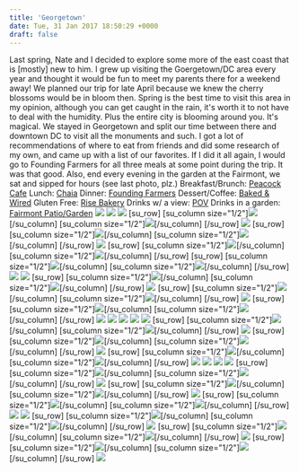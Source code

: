 ```yaml
---
title: 'Georgetown'
date: Tue, 31 Jan 2017 18:50:29 +0000
draft: false
---
```


Last spring, Nate and I decided to explore some more of the east coast that is \[mostly\] new to him. I grew up visiting the Goergetown/DC area every year and thought it would be fun to meet my parents there for a weekend away! We planned our trip for late April because we knew the cherry blossoms would be in bloom then. Spring is the best time to visit this area in my opinion, although you can get caught in the rain, it's worth it to not have to deal with the humidity. Plus the entire city is blooming around you. It's magical. We stayed in Georgetown and split our time between there and downtown DC to visit all the monuments and such. I got a lot of recommendations of where to eat from friends and did some research of my own, and came up with a list of our favorites. If I did it all again, I would go to Founding Farmers for all three meals at some point during the trip. It was that good. Also, end every evening in the garden at the Fairmont, we sat and sipped for hours (see last photo, plz.) Breakfast/Brunch: [Peacock Cafe](https://www.instagram.com/peacockcafe/?hl=en) Lunch: [Chaia](https://www.instagram.com/chaiadc/?hl=en) Dinner: [Founding Farmers](https://www.instagram.com/foundingfarmers/?hl=en) Dessert/Coffee: [Baked & Wired](https://bakedandwired.com/) Gluten Free: [Rise Bakery](http://www.riseglutenfree.com/) Drinks w/ a view: [POV](https://www.instagram.com/povrooftop/?hl=en) Drinks in a garden: [Fairmont Patio/Garden](http://www.fairmont.com/washington/) ![](http://jennajuby.com/wp-content/uploads/2017/01/Georgetown-22.jpg) ![](http://jennajuby.com/wp-content/uploads/2017/01/Georgetown-7.jpg) ![](http://jennajuby.com/wp-content/uploads/2017/01/Georgetown-11.jpg) \[su\_row\] \[su\_column size="1/2"\]![](http://jennajuby.com/wp-content/uploads/2017/01/Georgetown-12.jpg)\[/su\_column\] \[su\_column size="1/2"\]![](http://jennajuby.com/wp-content/uploads/2017/01/Georgetown-10.jpg)\[/su\_column\] \[/su\_row\] ![](http://jennajuby.com/wp-content/uploads/2017/01/Georgetown-13.jpg) \[su\_row\] \[su\_column size="1/2"\]![](http://jennajuby.com/wp-content/uploads/2017/01/Georgetown-9.jpg)\[/su\_column\] \[su\_column size="1/2"\]![](http://jennajuby.com/wp-content/uploads/2017/01/Georgetown-8.jpg)\[/su\_column\] \[/su\_row\] ![](http://jennajuby.com/wp-content/uploads/2017/01/Georgetown-6.jpg) \[su\_row\] \[su\_column size="1/2"\]![](http://jennajuby.com/wp-content/uploads/2017/01/Georgetown-5.jpg)\[/su\_column\] \[su\_column size="1/2"\]![](http://jennajuby.com/wp-content/uploads/2017/01/Georgetown-4.jpg)\[/su\_column\] \[/su\_row\] \[su\_row\] \[su\_column size="1/2"\]![](http://jennajuby.com/wp-content/uploads/2017/01/Georgetown-3.jpg)\[/su\_column\] \[su\_column size="1/2"\]![](http://jennajuby.com/wp-content/uploads/2017/01/Georgetown-2.jpg)\[/su\_column\] \[/su\_row\] ![](http://jennajuby.com/wp-content/uploads/2017/01/Georgetown-1.jpg) ![](http://jennajuby.com/wp-content/uploads/2017/01/Georgetown-41.jpg) \[su\_row\] \[su\_column size="1/2"\]![](http://jennajuby.com/wp-content/uploads/2017/01/Georgetown-47.jpg)\[/su\_column\] \[su\_column size="1/2"\]![](http://jennajuby.com/wp-content/uploads/2017/01/Georgetown-46.jpg)\[/su\_column\] \[/su\_row\] ![](http://jennajuby.com/wp-content/uploads/2017/01/Georgetown-48.jpg) \[su\_row\] \[su\_column size="1/2"\]![](http://jennajuby.com/wp-content/uploads/2017/01/Georgetown-49.jpg)\[/su\_column\] \[su\_column size="1/2"\]![](http://jennajuby.com/wp-content/uploads/2017/01/Georgetown-45.jpg)\[/su\_column\] \[/su\_row\] ![](http://jennajuby.com/wp-content/uploads/2017/01/Georgetown-39.jpg) \[su\_row\] \[su\_column size="1/2"\]![](http://jennajuby.com/wp-content/uploads/2017/01/Georgetown-40.jpg)\[/su\_column\] \[su\_column size="1/2"\]![](http://jennajuby.com/wp-content/uploads/2017/01/Georgetown-42.jpg)\[/su\_column\] \[/su\_row\] ![](http://jennajuby.com/wp-content/uploads/2017/01/Georgetown-44.jpg) ![](http://jennajuby.com/wp-content/uploads/2017/01/Georgetown-43.jpg) ![](http://jennajuby.com/wp-content/uploads/2017/01/Georgetown-54.jpg) ![](http://jennajuby.com/wp-content/uploads/2017/01/Georgetown-23.jpg) ![](http://jennajuby.com/wp-content/uploads/2017/01/Georgetown-24.jpg) \[su\_row\] \[su\_column size="1/2"\]![](http://jennajuby.com/wp-content/uploads/2017/01/Georgetown-26.jpg)\[/su\_column\] \[su\_column size="1/2"\]![](http://jennajuby.com/wp-content/uploads/2017/01/Georgetown-27.jpg)\[/su\_column\] \[/su\_row\] ![](http://jennajuby.com/wp-content/uploads/2017/01/Georgetown-28.jpg) \[su\_row\] \[su\_column size="1/2"\]![](http://jennajuby.com/wp-content/uploads/2017/01/Georgetown-21.jpg)\[/su\_column\] \[su\_column size="1/2"\]![](http://jennajuby.com/wp-content/uploads/2017/01/Georgetown-16.jpg)\[/su\_column\] \[/su\_row\] ![](http://jennajuby.com/wp-content/uploads/2017/01/Georgetown-19.jpg) \[su\_row\] \[su\_column size="1/2"\]![](http://jennajuby.com/wp-content/uploads/2017/01/Georgetown-20.jpg)\[/su\_column\] \[su\_column size="1/2"\]![](http://jennajuby.com/wp-content/uploads/2017/01/Georgetown-14.jpg)\[/su\_column\] \[/su\_row\] ![](http://jennajuby.com/wp-content/uploads/2017/01/Georgetown-17.jpg) ![](http://jennajuby.com/wp-content/uploads/2017/01/Georgetown-15.jpg) ![](http://jennajuby.com/wp-content/uploads/2017/01/Georgetown-31.jpg) ![](http://jennajuby.com/wp-content/uploads/2017/01/Georgetown-36.jpg) \[su\_row\] \[su\_column size="1/2"\]![](http://jennajuby.com/wp-content/uploads/2017/01/Georgetown-35.jpg)\[/su\_column\] \[su\_column size="1/2"\]![](http://jennajuby.com/wp-content/uploads/2017/01/Georgetown-32.jpg)\[/su\_column\] \[/su\_row\] ![](http://jennajuby.com/wp-content/uploads/2017/01/Georgetown-37.jpg) \[su\_row\] \[su\_column size="1/2"\]![](http://jennajuby.com/wp-content/uploads/2017/01/Georgetown-32.jpg)\[/su\_column\] \[su\_column size="1/2"\]![](http://jennajuby.com/wp-content/uploads/2017/01/Georgetown-38.jpg)\[/su\_column\] \[/su\_row\] ![](http://jennajuby.com/wp-content/uploads/2017/01/Georgetown-33.jpg) \[su\_row\] \[su\_column size="1/2"\]![](http://jennajuby.com/wp-content/uploads/2017/01/Georgetown-29.jpg)\[/su\_column\] \[su\_column size="1/2"\]![](http://jennajuby.com/wp-content/uploads/2017/01/Georgetown-30.jpg)\[/su\_column\] \[/su\_row\] ![](http://jennajuby.com/wp-content/uploads/2017/01/Georgetown-34.jpg) ![](http://jennajuby.com/wp-content/uploads/2017/01/Georgetown-50.jpg) \[su\_row\] \[su\_column size="1/2"\]![](http://jennajuby.com/wp-content/uploads/2017/01/Georgetown-52.jpg)\[/su\_column\] \[su\_column size="1/2"\]![](http://jennajuby.com/wp-content/uploads/2017/01/Georgetown-51.jpg)\[/su\_column\] \[/su\_row\] ![](http://jennajuby.com/wp-content/uploads/2017/01/Georgetown-55.jpg) \[su\_row\] \[su\_column size="1/2"\]![](http://jennajuby.com/wp-content/uploads/2017/01/Georgetown-57.jpg)\[/su\_column\] \[su\_column size="1/2"\]![](http://jennajuby.com/wp-content/uploads/2017/01/Georgetown-53.jpg)\[/su\_column\] \[/su\_row\] ![](http://jennajuby.com/wp-content/uploads/2017/01/Georgetown-56.jpg) \[su\_row\] \[su\_column size="1/2"\]![](http://jennajuby.com/wp-content/uploads/2017/01/Georgetown-58.jpg)\[/su\_column\] \[su\_column size="1/2"\]![](http://jennajuby.com/wp-content/uploads/2017/01/Georgetown-59.jpg)\[/su\_column\] \[/su\_row\] ![](http://jennajuby.com/wp-content/uploads/2017/01/Georgetown-60.jpg)